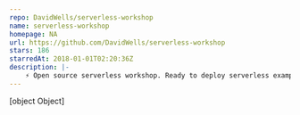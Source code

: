 ```yaml
---
repo: DavidWells/serverless-workshop
name: serverless-workshop
homepage: NA
url: https://github.com/DavidWells/serverless-workshop
stars: 186
starredAt: 2018-01-01T02:20:36Z
description: |-
    ⚡️ Open source serverless workshop. Ready to deploy serverless examples on AWS
---
```


[object Object]
